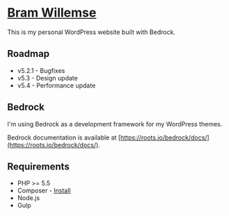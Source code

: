 # [Bram Willemse](https://bramwillemse.nl/)

This is my personal WordPress website built with Bedrock.


## Roadmap

- v5.2.1 - Bugfixes
- v5.3 - Design update
- v5.4 - Performance update


## Bedrock

I'm using Bedrock as a development framework for my WordPress themes.

Bedrock documentation is available at [https://roots.io/bedrock/docs/](https://roots.io/bedrock/docs/).


## Requirements

* PHP >= 5.5
* Composer - [Install](https://getcomposer.org/doc/00-intro.md#installation-linux-unix-osx)
* Node.js
* Gulp
